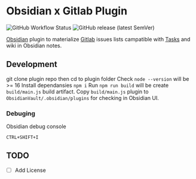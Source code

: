 # Obsidian x Gitlab Plugin

![GitHub Workflow Status](https://img.shields.io/github/actions/workflow/status/0rdinatus/obsidian-gitlab-plugin/premerge.yml?branch=master&style=for-the-badge) ![GitHub release (latest SemVer)](https://img.shields.io/github/v/release/0rdinatus/obsidian-gitlab-plugin?style=for-the-badge)

[Obsidian](https://obsidian.md/) plugin to materialize [Gitlab](https://gitlab.com/) issues lists campatible with [Tasks](https://github.com/obsidian-tasks-group/obsidian-tasks/) and wiki in Obsidian notes.

## Development
git clone plugin repo then cd to plugin folder
Check `node --version` will be >= 16
Install dependansies `npm i`
Run `npm run build` will be create `build/main.js` build artifact.
Copy `build/main.js` plugin to `ObsidianVault/.obsidian/plugins` for checking in Obsidian UI.

### Debuging

Obsidian debug console
```
CTRL+SHIFT+I
```
## TODO

- [ ] Add License